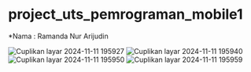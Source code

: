 # project_uts_pemrograman_mobile1
*Nama  : Ramanda Nur Arijudin

![Cuplikan layar 2024-11-11 195927](https://github.com/user-attachments/assets/560cdcda-37ed-4fe8-843d-74dcd76058f2)
![Cuplikan layar 2024-11-11 195940](https://github.com/user-attachments/assets/2d4fdf14-6dd7-4151-a86a-e6faa8418131)
![Cuplikan layar 2024-11-11 195950](https://github.com/user-attachments/assets/c10e0aee-a4c1-4364-be64-f293619108da)
![Cuplikan layar 2024-11-11 195959](https://github.com/user-attachments/assets/95087abc-4000-4fe8-8c1d-33a7f9951566)


